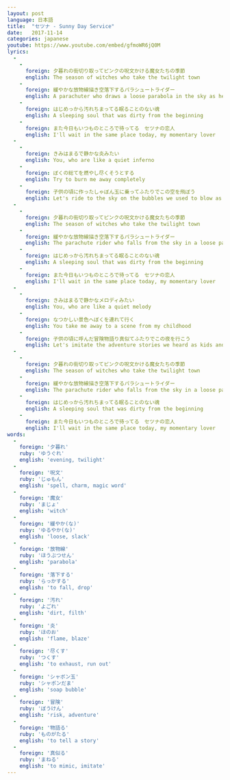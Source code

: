 ```yaml
---
layout: post
language: 日本語
title:  "セツナ - Sunny Day Service"
date:   2017-11-14
categories: japanese
youtube: https://www.youtube.com/embed/gfmoWR6jQ0M
lyrics:
  -
    -
      foreign: 夕暮れの街切り取ってピンクの呪文かける魔女たちの季節
      english: The season of witches who take the twilight town
    -
      foreign: 緩やかな放物線描き空落下するパラシュートライダー
      english: A parachuter who draws a loose parabola in the sky as he falls
    -
      foreign: はじめっから汚れちまってる眠ることのない魂
      english: A sleeping soul that was dirty from the beginning
    -
      foreign: また今日もいつものところで待ってる　セツナの恋人
      english: I'll wait in the same place today, my momentary lover
  -
    -
      foreign: きみはまるで静かな炎みたい
      english: You, who are like a quiet inferno
    -
      foreign: ぼくの総てを燃やし尽くそうとする
      english: Try to burn me away completely
    -
      foreign: 子供の頃に作ったしゃぼん玉に乗ってふたりでこの空を飛ぼう
      english: Let's ride to the sky on the bubbles we used to blow as children
  -
    -
      foreign: 夕暮れの街切り取ってピンクの呪文かける魔女たちの季節
      english: The season of witches who take the twilight town
    -
      foreign: 緩やかな放物線描き空落下するパラシュートライダー
      english: The parachute rider who falls from the sky in a loose parabola
    -
      foreign: はじめっから汚れちまってる眠ることのない魂
      english: A sleeping soul that was dirty from the beginning
    -
      foreign: また今日もいつものところで待ってる　セツナの恋人
      english: I'll wait in the same place today, my momentary lover  
  -
    -
      foreign: きみはまるで静かなメロディみたい
      english: You, who are like a quiet melody
    -
      foreign: なつかしい景色へぼくを連れて行く
      english: You take me away to a scene from my childhood
    -
      foreign: 子供の頃に呼んだ冒険物語り真似てふたりでこの夜を行こう
      english: Let's imitate the adventure stories we heard as kids and go into the night
  -
    -
      foreign: 夕暮れの街切り取ってピンクの呪文かける魔女たちの季節
      english: The season of witches who take the twilight town
    -
      foreign: 緩やかな放物線描き空落下するパラシュートライダー
      english: The parachute rider who falls from the sky in a loose parabola
    -
      foreign: はじめっから汚れちまってる眠ることのない魂
      english: A sleeping soul that was dirty from the beginning
    -
      foreign: また今日もいつものところで待ってる　セツナの恋人
      english: I'll wait in the same place today, my momentary lover
words:
  -
    foreign: '夕暮れ'
    ruby: 'ゆうぐれ'
    english: 'evening, twilight'
  -
    foreign: '呪文'
    ruby: 'じゅもん'
    english: 'spell, charm, magic word'
  -
    foreign: '魔女'
    ruby: 'まじょ'
    english: 'witch'
  -
    foreign: '緩やか(な)'
    ruby: 'ゆるやか(な)'
    english: 'loose, slack'
  -
    foreign: '放物線'
    ruby: 'ほうぶつせん'
    english: 'parabola'
  -
    foreign: '落下する'
    ruby: 'らっかする'
    english: 'to fall, drop'
  -
    foreign: '汚れ'
    ruby: 'よごれ'
    english: 'dirt, filth'
  -
    foreign: '炎'
    ruby: 'ほのお'
    english: 'flame, blaze'
  -
    foreign: '尽くす'
    ruby: 'つくす'
    english: 'to exhaust, run out'
  -
    foreign: 'シャボン玉'
    ruby: 'シャボンだま'
    english: 'soap bubble'
  -
    foreign: '冒険'
    ruby: 'ぼうけん'
    english: 'risk, adventure'
  -
    foreign: '物語る'
    ruby: 'ものがたる'
    english: 'to tell a story'
  -
    foreign: '真似る'
    ruby: 'まねる'
    english: 'to mimic, imitate'
---
```

